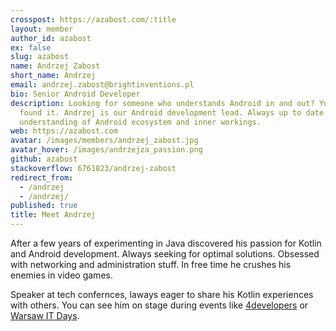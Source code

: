 ```yaml
---
crosspost: https://azabost.com/:title
layout: member
author_id: azabost
ex: false
slug: azabost
name: Andrzej Zabost
short_name: Andrzej
email: andrzej.zabost@brightinventions.pl
bio: Senior Android Developer
description: Looking for someone who understands Android in and out? You've
  found it. Andrzej is our Android development lead. Always up to date with deep
  understanding of Android ecosystem and inner workings.
web: https://azabost.com
avatar: /images/members/andrzej_zabost.jpg
avatar_hover: /images/andrzejza_passion.png
github: azabost
stackoverflow: 6761823/andrzej-zabost
redirect_from:
  - /andrzej
  - /andrzej/
published: true
title: Meet Andrzej
---
```

After a few years of experimenting in Java discovered his passion for Kotlin and Android development. Always seeking for optimal solutions. Obsessed with networking and administration stuff. In free time he crushes his enemies in video games.

Speaker at tech confernces, laways eager to share his Kotlin experiences with others. You can see him on stage during events like [4developers](https://4developers.org.pl) or [Warsaw IT Days](https://warszawskiedniinformatyki.pl/en/).